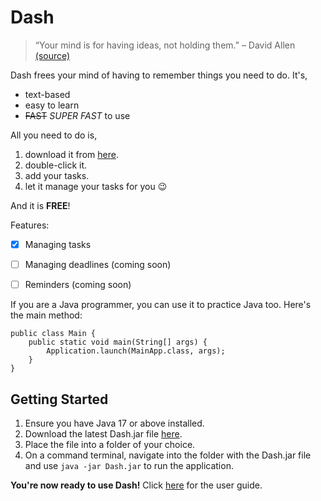 # Dash

> “Your mind is for having ideas, not holding them.” – David Allen [(source)](https://dansilvestre.com/productivity-quotes/)

Dash frees your mind of having to remember things you need to do. It's,
- text-based
- easy to learn
- ~~FAST~~ *SUPER FAST* to use

All you need to do is,

1. download it from [here](https://github.com/lim-jt/ip).
2. double-click it.
3. add your tasks.
4. let it manage your tasks for you 😉

And it is **FREE**!

Features:

- [X] Managing tasks
- [ ] Managing deadlines (coming soon)
- [ ] Reminders (coming soon)


If you are a Java programmer, you can use it to practice Java too. Here's the main method:

```
public class Main {
    public static void main(String[] args) {
        Application.launch(MainApp.class, args);
    }
}
```

## Getting Started
1. Ensure you have Java 17 or above installed.
2. Download the latest Dash.jar file [here]().
3. Place the file into a folder of your choice.
4. On a command terminal, navigate into the folder with the Dash.jar file and use ```java -jar Dash.jar```
to run the application.

**You're now ready to use Dash!** Click [here]() for the user guide.
